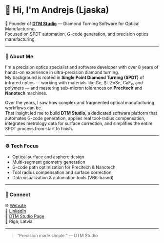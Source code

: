 # 👋 Hi, I'm Andrejs (Ljaska)

💚 Founder of **[DTM Studio](https://dtm-studio.org)** — Diamond Turning Software for Optical Manufacturing.  
Focused on SPDT automation, G-code generation, and precision optics manufacturing.

---

### 🧩 About Me
I'm a precision optics specialist and software developer with over 8 years of hands-on experience in ultra-precision diamond turning.  
My background is rooted in **Single Point Diamond Turning (SPDT)** of infrared optics — working with materials like Ge, Si, ZnSe, CaF₂, and polymers — and mastering sub-micron tolerances on **Precitech** and **Nanotech** machines.

Over the years, I saw how complex and fragmented optical manufacturing workflows can be.  
That insight led me to build **DTM Studio**, a dedicated software platform that automates G-code generation, applies real tool-radius compensation, integrates metrology data for surface correction, and simplifies the entire SPDT process from start to finish.

---

### ⚙️ Tech Focus
- Optical surface and asphere design  
- Multi-segment geometry generation  
- G-code path optimization for Precitech & Nanotech  
- Tool radius compensation and surface correction  
- Data visualization & automation tools (VB6-based)

---

### 🔗 Connect
🌐 [Website](https://dtm-studio.org)  
💼 [LinkedIn](https://linkedin.com/in/andrejs-dtm)  
🏢 [DTM Studio Page](https://linkedin.com/company/dtmstudio-official)  
📍 Riga, Latvia  

---

> “Precision made simple.” — DTM Studio
